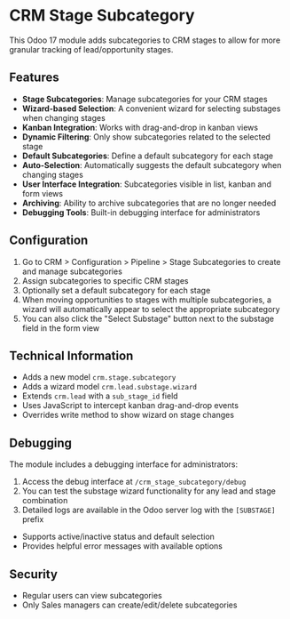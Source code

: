 # CRM Stage Subcategory

This Odoo 17 module adds subcategories to CRM stages to allow for more granular tracking of lead/opportunity stages.

## Features

- **Stage Subcategories**: Manage subcategories for your CRM stages
- **Wizard-based Selection**: A convenient wizard for selecting substages when changing stages
- **Kanban Integration**: Works with drag-and-drop in kanban views
- **Dynamic Filtering**: Only show subcategories related to the selected stage
- **Default Subcategories**: Define a default subcategory for each stage
- **Auto-Selection**: Automatically suggests the default subcategory when changing stages
- **User Interface Integration**: Subcategories visible in list, kanban and form views
- **Archiving**: Ability to archive subcategories that are no longer needed
- **Debugging Tools**: Built-in debugging interface for administrators

## Configuration

1. Go to CRM > Configuration > Pipeline > Stage Subcategories to create and manage subcategories
2. Assign subcategories to specific CRM stages
3. Optionally set a default subcategory for each stage
4. When moving opportunities to stages with multiple subcategories, a wizard will automatically appear to select the appropriate subcategory
5. You can also click the "Select Substage" button next to the substage field in the form view

## Technical Information

- Adds a new model `crm.stage.subcategory`
- Adds a wizard model `crm.lead.substage.wizard`
- Extends `crm.lead` with a `sub_stage_id` field
- Uses JavaScript to intercept kanban drag-and-drop events
- Overrides write method to show wizard on stage changes

## Debugging

The module includes a debugging interface for administrators:

1. Access the debug interface at `/crm_stage_subcategory/debug`
2. You can test the substage wizard functionality for any lead and stage combination
3. Detailed logs are available in the Odoo server log with the `[SUBSTAGE]` prefix
- Supports active/inactive status and default selection
- Provides helpful error messages with available options

## Security

- Regular users can view subcategories
- Only Sales managers can create/edit/delete subcategories
